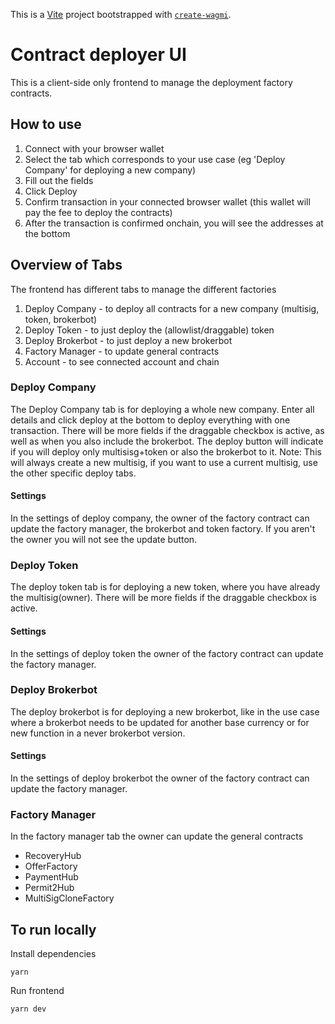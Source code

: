This is a [Vite](https://vitejs.dev) project bootstrapped with [`create-wagmi`](https://github.com/wevm/wagmi/tree/main/packages/create-wagmi).


# Contract deployer UI

This is a client-side only frontend to manage the deployment factory contracts.

## How to use

1. Connect with your browser wallet
2. Select the tab which corresponds to your use case (eg 'Deploy Company' for deploying a new company)
3. Fill out the fields
4. Click Deploy
5. Confirm transaction in your connected browser wallet (this wallet will pay the fee to deploy the contracts)
6. After the transaction is confirmed onchain, you will see the addresses at the bottom

## Overview of Tabs

The frontend has different tabs to manage the different factories

1. Deploy Company - to deploy all contracts for a new company (multisig, token, brokerbot)
2. Deploy Token - to just deploy the (allowlist/draggable) token
3. Deploy Brokerbot - to just deploy a new brokerbot
4. Factory Manager - to update general contracts
5. Account - to see connected account and chain

### Deploy Company

The Deploy Company tab is for deploying a whole new company. Enter all details and click deploy at the bottom to deploy everything with one transaction. 
There will be more fields if the draggable checkbox is active, as well as when you also include the brokerbot.
The deploy button will indicate if you will deploy only multisisg+token or also the brokerbot to it.
Note: This will always create a new multisig, if you want to use a current multisig, use the other specific deploy tabs.

#### Settings

In the settings of deploy company, the owner of the factory contract can update the factory manager, the brokerbot and token factory. If you aren't the owner you will not see the update button.

### Deploy Token

The deploy token tab is for deploying a new token, where you have already the multisig(owner). There will be more fields if the draggable checkbox is active.

#### Settings

In the settings of deploy token the owner of the factory contract can update the factory manager.

### Deploy Brokerbot

The deploy brokerbot is for deploying a new brokerbot, like in the use case where a brokerbot needs to be updated for another base currency or for new function in a never brokerbot version.


#### Settings 
In the settings of deploy brokerbot the owner of the factory contract can update the factory manager.


### Factory Manager

In the factory manager tab the owner can update the general contracts
- RecoveryHub
- OfferFactory
- PaymentHub
- Permit2Hub
- MultiSigCloneFactory


## To run locally

Install dependencies

```
yarn
```

Run frontend

```
yarn dev
```
